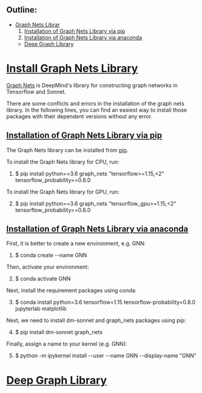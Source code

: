 ## **Outline:**
- [Graph Nets Librar](#graphnets)
  1. [Installation of Graph Nets Library via pip](#graphnets_pip)
  2. [Installation of Graph Nets Library via anaconda](#graphnets_conda)
  - [Deep Graph Library](#dgl)

# <a href='graphnets'>Install Graph Nets Library</a>

[Graph Nets](https://github.com/deepmind/graph_nets) is DeepMind's library for constructing graph networks in Tensorflow and Sonnet. 

There are some conflicts and errors in the installation of the graph nets library. In the following lines, you can find an easiest way to install those packages with their dependent versions without any error. 

## <a href='graphnets_pip'>Installation of Graph Nets Library via pip</a>    
The Graph Nets library can be installed from [pip](https://github.com/deepmind/graph_nets/#Installation).  

To install the Graph Nets library for CPU, run:  

1. $ pip install python==3.6 graph_nets "tensorflow>=1.15,<2" tensorflow_probability==0.8.0  

To install the Graph Nets library for GPU, run:

2. $ pip install python==3.6 graph_nets "tensorflow_gpu>=1.15,<2" tensorflow_probability==0.8.0  

## <a href='graphnets_conda'>Installation of Graph Nets Library via anaconda</a>

First, it is better to create a new environment, e.g. GNN:  

1. $ conda create --name GNN 

Then, activate your environment:  

2. $ conda activate GNN  

Next, install the requirement packages using conda:  

3. $ conda install python=3.6 tensorflow=1.15 tensorflow-probability=0.8.0 jupyterlab matplotlib  

Next, we need to install  dm-sonnet and graph_nets  packages using pip:  

4. $ pip install dm-sonnet graph_nets   

Finally, assign a name to your kernel (e.g. GNN):  

5. $ python -m ipykernel install --user --name GNN --display-name "GNN"    

# <a href='dgl'>Deep Graph Library </a>
